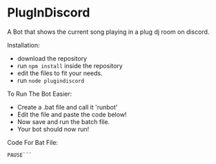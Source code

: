 # PlugInDiscord

A Bot that shows the current song playing in a plug dj room on discord.

Installation:
- download the repository
- run `npm install` inside the repository
- edit the files to fit your needs.
- run `node plugindiscord`

To Run The Bot Easier:
- Create a .bat file and call it 'runbot'
- Edit the file and paste the code below!
- Now save and run the batch file.
- Your bot should now run!

Code For Bat File:

```node plugindiscord
PAUSE```


